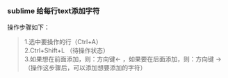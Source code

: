 ### sublime 给每行text添加字符

操作步骤如下：
> 1.选中要操作的行（Ctrl+A）  
> 2.Ctrl+Shift+L （待操作状态）  
> 3.如果想在前面添加，则：方向键←  ，如果要在后面添加，则：方向键 → （操作这步骤后，可以添加想要添加的字符）
